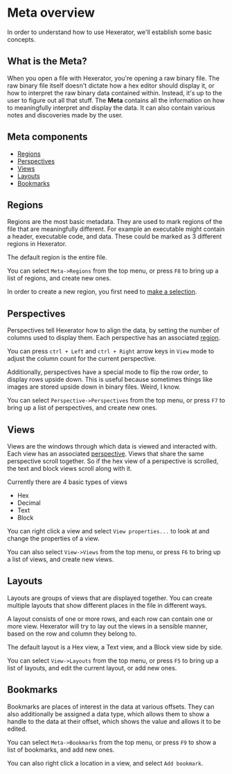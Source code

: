 # Meta overview

In order to understand how to use Hexerator, we'll establish some basic concepts.

## What is the Meta?

When you open a file with Hexerator, you're opening a raw binary file.
The raw binary file itself doesn't dictate how a hex editor should display it, or how to interpret
the raw binary data contained within.
Instead, it's up to the user to figure out all that stuff.
The **Meta** contains all the information on how to meaningfully interpret and display the data.
It can also contain various notes and discoveries made by the user.

## Meta components

- [Regions](#regions)
- [Perspectives](#perspectives)
- [Views](#views)
- [Layouts](#layouts)
- [Bookmarks](#bookmarks)

## Regions

Regions are the most basic metadata. They are used to mark regions of the file that are meaningfully different.
For example an executable might contain a header, executable code, and data.
These could be marked as 3 different regions in Hexerator.

The default region is the entire file.

You can select `Meta->Regions` from the top menu, or press `F8` to bring up a list of regions, and create
new ones.

In order to create a new region, you first need to [make a selection](./basic-operations.md#a-b-select).

## Perspectives

Perspectives tell Hexerator how to align the data, by setting the number of columns used to display them.
Each perspective has an associated [region](#regions).

You can press `ctrl + Left` and `ctrl + Right` arrow keys in `View` mode to adjust the column count
for the current perspective.

Additionally, perspectives have a special mode to flip the row order, to display rows upside down.
This is useful because sometimes things like images are stored upside down in binary files.
Weird, I know.

You can select `Perspective->Perspectives` from the top menu, or press `F7` to bring up a list of
perspectives, and create new ones.

## Views

Views are the windows through which data is viewed and interacted with.
Each view has an associated [perspective](#perspectives).
Views that share the same perspective scroll together. So if the hex view of a perspective is scrolled,
the text and block views scroll along with it.

Currently there are 4 basic types of views

- Hex
- Decimal
- Text
- Block

You can right click a view and select `View properties...` to look at and change the properties
of a view.

You can also select `View->Views` from the top menu, or press `F6` to bring up a list of views,
and create new views.

## Layouts

Layouts are groups of views that are displayed together.
You can create multiple layouts that show different places in the file in different ways.

A layout consists of one or more rows, and each row can contain one or more view.
Hexerator will try to lay out the views in a sensible manner, based on the row and column they belong to.

The default layout is a Hex view, a Text view, and a Block view side by side.

You can select `View->Layouts` from the top menu, or press `F5` to bring up a list of layouts, and
edit the current layout, or add new ones.

## Bookmarks

Bookmarks are places of interest in the data at various offsets.
They can also additionally be assigned a data type, which allows them
to show a handle to the data at their offset, which shows the value and allows it to be edited.

You can select `Meta->Bookmarks` from the top menu, or press `F9` to show a list of bookmarks, and
add new ones.

You can also right click a location in a view, and select `Add bookmark`.
